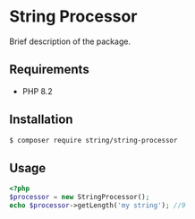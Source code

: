 # String Processor

Brief description of the package.

## Requirements

- PHP 8.2

## Installation

```bash
$ composer require string/string-processor
```

## Usage

```php
<?php
$processor = new StringProcessor();
echo $processor->getLength('my string'); //9
```
